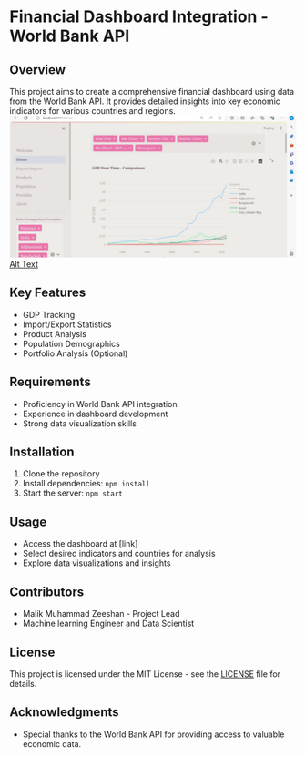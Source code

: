 # Financial Dashboard Integration - World Bank API

## Overview
This project aims to create a comprehensive financial dashboard using data from the World Bank API. It provides detailed insights into key economic indicators for various countries and regions.
![Alt Text](https://github.com/MalikZeeshan1122/Financial-dashboard/blob/main/WhatsApp%20Image%202024-05-10%20at%2023.42.05_fe6ba686.jpg)
[Alt Text](https://github.com/MalikZeeshan1122/Financial-dashboard/blob/main/WhatsApp%20Image%202024-05-10%20at%2023.45.26_f2ea9dac.jpg)
## Key Features
- GDP Tracking
- Import/Export Statistics
- Product Analysis
- Population Demographics
- Portfolio Analysis (Optional)

## Requirements
- Proficiency in World Bank API integration
- Experience in dashboard development
- Strong data visualization skills

## Installation
1. Clone the repository
2. Install dependencies: `npm install`
3. Start the server: `npm start`

## Usage
- Access the dashboard at [link]
- Select desired indicators and countries for analysis
- Explore data visualizations and insights

## Contributors
- Malik Muhammad Zeeshan  - Project Lead
- Machine learning Engineer and Data Scientist


## License
This project is licensed under the MIT License - see the [LICENSE](LICENSE) file for details.

## Acknowledgments
- Special thanks to the World Bank API for providing access to valuable economic data.


